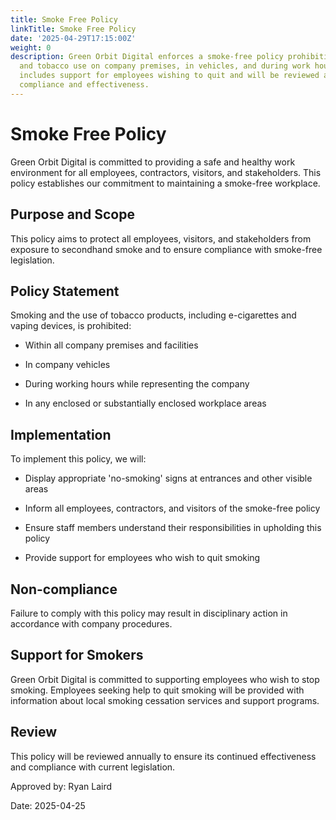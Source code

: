 ```yaml
---
title: Smoke Free Policy
linkTitle: Smoke Free Policy
date: '2025-04-29T17:15:00Z'
weight: 0
description: Green Orbit Digital enforces a smoke-free policy prohibiting smoking
  and tobacco use on company premises, in vehicles, and during work hours. The policy
  includes support for employees wishing to quit and will be reviewed annually for
  compliance and effectiveness.
---
```



# Smoke Free Policy

Green Orbit Digital is committed to providing a safe and healthy work environment for all employees, contractors, visitors, and stakeholders. This policy establishes our commitment to maintaining a smoke-free workplace.

## Purpose and Scope

This policy aims to protect all employees, visitors, and stakeholders from exposure to secondhand smoke and to ensure compliance with smoke-free legislation.

## Policy Statement

Smoking and the use of tobacco products, including e-cigarettes and vaping devices, is prohibited:

- Within all company premises and facilities

- In company vehicles

- During working hours while representing the company

- In any enclosed or substantially enclosed workplace areas

## Implementation

To implement this policy, we will:

- Display appropriate 'no-smoking' signs at entrances and other visible areas

- Inform all employees, contractors, and visitors of the smoke-free policy

- Ensure staff members understand their responsibilities in upholding this policy

- Provide support for employees who wish to quit smoking

## Non-compliance

Failure to comply with this policy may result in disciplinary action in accordance with company procedures.

## Support for Smokers

Green Orbit Digital is committed to supporting employees who wish to stop smoking. Employees seeking help to quit smoking will be provided with information about local smoking cessation services and support programs.

## Review

This policy will be reviewed annually to ensure its continued effectiveness and compliance with current legislation.

Approved by: Ryan Laird

Date: 2025-04-25